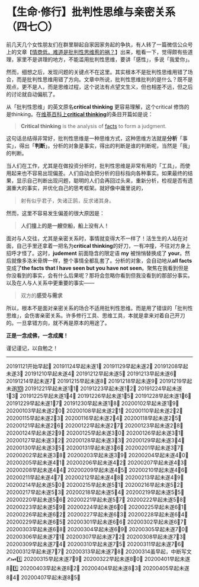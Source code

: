 # 【生命⋅修行】批判性思维与亲密关系（四七〇）

前几天几个女性朋友们在群里聊起自家因家务起的争执，有人转了一篇微信公众号上的文章【[情商低，难道是批判性思维惹的祸？](https://mp.weixin.qq.com/s/kq0s7w_g6Fqe3x4Gm7jxUQ)】出来，粗看一下，觉得颇有些道理，家里不是讲理的地方，不能滥用批判性思维，要讲「感性」，多说「我爱你」。

然而，细想之后，发现问题的关键点不在这里。其实根本不是批判性思维用错了场合，而是批判性思维用错了方向。文章中所说，批判性思维批判的是什么？既不是观点，更不是人，而是思维过程，这个说法有点望文生义，但也相差不远，但之后的讨论就自动偏航了。

从「批判性思维」的英文原名**critical thinking** 更容易理解，这个critical 修饰的是thinking。在[维基百科上**critical thinking**](https://en.wikipedia.org/wiki/Critical_thinking)的条目开篇如是说：

> **Critical thinking** is the analysis of [facts](https://en.wikipedia.org/wiki/Fact) to form a judgment.

这句话总结得非常好，批判性思维是一种思维方式，这种思维方法就是**分析**「事实」，得出「**判断**」。分析的对象是事实，得出的判断是谁的判断呢，当然是「我」的判断。

当人们在工作，尤其是在做投资分析时，批判性思维是非常有用的「工具」，而使用起来也不容易出现偏差。人们自动会把分析的目标指向各种事实。如果最终的结果，显示自己判断出现问题，聪明的人们会再回过头来，重新分析，检视是否有遗漏重大的事实，并优化自己的思考框架。就好像中庸里说的，

> 射有似乎君子，失诸正鹄，反求诸其身。

然而，这里不容易发生偏差的很大原因是：

> **人们撞上的是一艘空船，船上没有人！**

面对与人交往，尤其是亲密关系时，事情就变得大不一样了！活生生的人站在对面，自己手里还拿着一把名为**critical thinking**的好刀，一有冲撞，不往对方身上招呼才怪了。这时，**judement** 前面隐含的限定语 **my** 被悄悄替换成了 **your**。然后就像多洛米骨牌一样，整个事情全都乱套了。分析的对象，会自动地从**all facts**变成了**the facts that I have seen but you have not seen**。聚焦在我看到但是你没看到的事实，会有什么后果呢？那将会忽略你看到但我没看到的那部分事实。以及在人与人关系中更重要的事实——

> 双方的**感受与需求**

所以，根本不是面对亲密关系的场合不适用批判性思维。而是用了错误的「批判性思维」，会伤害亲密关系。许多修行工具、思维工具，本就是拿来对着自己开刀的。一旦拿错方向，就不再是原本的用途了。

**正是一念成佛，一念成魔！**

谨记谨记，以自勉之！

----

20191121开始早起💪
20191124早起未遂1⃣️
20191129早起未遂2⃣️
20191208早起未遂3⃣️
20191210早起未遂4⃣️
20191212早起未遂5⃣️
20191213早起未遂6⃣️
20191214早起未遂7⃣️
20191215早起未遂8⃣️
20191218早起未遂9⃣️
20191219早起未遂🔟
20191221早起未遂1⃣️1⃣️
20191223早起未遂1⃣️2⃣️
20191224早起未遂1⃣️3⃣️
20191225早起未遂1⃣️4⃣️
20191226早起未遂1⃣️5⃣️
20191228早起未遂1⃣️6⃣️
20191229早起未遂1⃣️7⃣️
20191230早起未遂1⃣️8⃣️
20200102早起未遂1⃣️9⃣️
20200103早起未遂2⃣️0⃣️
20200108早起未遂2⃣️1⃣️
20200110早起未遂2⃣️2⃣️
20200115早起未遂2⃣️3⃣️
20200116早起未遂2⃣️4⃣️
20200118早起未遂2⃣️5⃣️
20200121早起未遂2⃣️6⃣️
20200122早起未遂2⃣️7⃣️
20200123早起未遂2⃣️8⃣️
20200124早起未遂2⃣️9⃣️
20200125早起未遂3⃣️0⃣️
20200126早起未遂3⃣️1⃣️
20200127早起未遂3⃣️2⃣️
20200128早起未遂3⃣️3⃣️
20200129早起未遂3⃣️4⃣️
20200130早起未遂3⃣️5⃣️
20200131早起未遂3⃣️6⃣️
20200201早起未遂3⃣️7⃣️
20200202早起未遂3⃣️8⃣️
20200203早起未遂3⃣️9⃣️
20200204早起未遂4⃣️0⃣️
20200205早起未遂4⃣️1⃣️
20200206早起未遂4⃣️2⃣️
20200207早起未遂4⃣️3⃣️
20200208早起未遂4⃣️4⃣️
20200209早起未遂4⃣️5⃣️
20200210早起未遂4⃣️6⃣️
20200211早起未遂4⃣️7⃣️
20200212早起未遂4⃣️8⃣️
20200213早起未遂4⃣️9⃣️
20200214早起未遂5⃣️0⃣️
20200215早起未遂5⃣️1⃣️
20200216早起未遂5⃣️2⃣️
20200217早起未遂5⃣️3⃣️
20200218早起未遂5⃣️4⃣️
20200219早起未遂5⃣️5⃣️
20200220早起未遂5⃣️6⃣️
20200221早起未遂5⃣️7⃣️
20200222早起未遂5⃣️8⃣️
20200223早起未遂5⃣️9⃣️
20200224早起未遂6⃣️0⃣️
20200225早起未遂6⃣️1⃣️
20200226早起未遂6⃣️2⃣️
20200227早起未遂6⃣️3⃣️
20200228早起未遂6⃣️4⃣️
20200229早起未遂6⃣️5⃣️
20200301早起未遂6⃣️6⃣️
20200302早起未遂6⃣️7⃣️
20200303早起未遂6⃣️8⃣️
20200304早起未遂6⃣️9⃣️
20200305早起未遂7⃣️0⃣️
20200306早起未遂7⃣️1⃣️
20200307早起未遂7⃣️2⃣️
20200308早起未遂7⃣️3⃣️
20200309早起未遂7⃣️4⃣️
20200310早起未遂7⃣️5⃣️
20200311早起未遂7⃣️6⃣️
20200312早起未遂7⃣️7⃣️
20200313早起未遂7⃣️8⃣️
20200314虽早起，中断写文✍️⏯1️⃣
20200315早起未遂7⃣️9⃣️
20200322早起未遂8⃣️0⃣️
20200401早起未遂8⃣️1️⃣
20200403早起未遂8⃣️2⃣️
20200404早起未遂8⃣️3⃣️
20200405早起未遂8⃣️4⃣️
20200407早起未遂8⃣️5⃣️